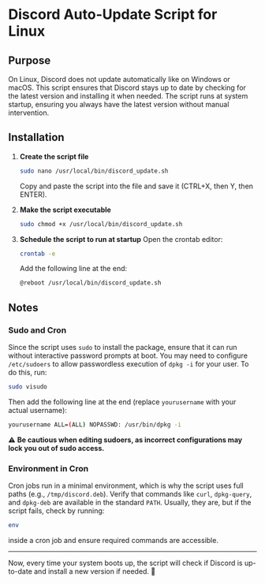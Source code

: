 # Discord Auto-Update Script for Linux

## Purpose
On Linux, Discord does not update automatically like on Windows or macOS. This script ensures that Discord stays up to date by checking for the latest version and installing it when needed. The script runs at system startup, ensuring you always have the latest version without manual intervention.

## Installation

1. **Create the script file**
   ```bash
   sudo nano /usr/local/bin/discord_update.sh
   ```
   Copy and paste the script into the file and save it (CTRL+X, then Y, then ENTER).

2. **Make the script executable**
   ```bash
   sudo chmod +x /usr/local/bin/discord_update.sh
   ```

3. **Schedule the script to run at startup**
   Open the crontab editor:
   ```bash
   crontab -e
   ```
   Add the following line at the end:
   ```bash
   @reboot /usr/local/bin/discord_update.sh
   ```

## Notes

### Sudo and Cron
Since the script uses `sudo` to install the package, ensure that it can run without interactive password prompts at boot. You may need to configure `/etc/sudoers` to allow passwordless execution of `dpkg -i` for your user. To do this, run:

```bash
sudo visudo
```

Then add the following line at the end (replace `yourusername` with your actual username):

```bash
yourusername ALL=(ALL) NOPASSWD: /usr/bin/dpkg -i
```

⚠️ **Be cautious when editing sudoers, as incorrect configurations may lock you out of sudo access.**

### Environment in Cron
Cron jobs run in a minimal environment, which is why the script uses full paths (e.g., `/tmp/discord.deb`). Verify that commands like `curl`, `dpkg-query`, and `dpkg-deb` are available in the standard `PATH`. Usually, they are, but if the script fails, check by running:

```bash
env
```
inside a cron job and ensure required commands are accessible.

---
Now, every time your system boots up, the script will check if Discord is up-to-date and install a new version if needed. 🚀